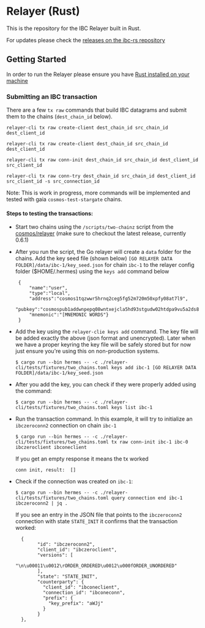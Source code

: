 # Relayer (Rust)

This is the repository for the IBC Relayer built in Rust.

For updates please check the [releases on the ibc-rs repository](https://github.com/informalsystems/ibc-rs/releases)

## Getting Started

In order to run the Relayer please ensure you have [Rust installed on your machine](https://www.rust-lang.org/tools/install)

### Submitting an IBC transaction

There are a few `tx raw` commands that build IBC datagrams and submit them to the chains (`dest_chain_id` below).

```shell script
relayer-cli tx raw create-client dest_chain_id src_chain_id dest_client_id

relayer-cli tx raw create-client dest_chain_id src_chain_id dest_client_id

relayer-cli tx raw conn-init dest_chain_id src_chain_id dest_client_id src_client_id

relayer-cli tx raw conn-try dest_chain_id src_chain_id dest_client_id src_client_id -s src_connection_id
```
Note: This is work in progress, more commands will be implemented and tested with gaia `cosmos-test-stargate` chains.

#### Steps to testing the transactions:

* Start two chains using the `/scripts/two-chainz` script from the [cosmos/relayer](https://github.com/cosmos/relayer) (make sure to checkout the latest release, currently 0.6.1)

*  After you run the script, the Go relayer will create a `data` folder for the chains. Add the key seed file (shown below) `[GO RELAYER DATA FOLDER]/data/ibc-1/key_seed.json` for chain `ibc-1` to the relayer config folder ($HOME/.hermes) using the `keys add` command below

        {    
            "name":"user",
            "type":"local",
            "address":"cosmos1tqzwwr5hrnq2ceg5fg52m720m50xpfy08at7l9",
            "pubkey":"cosmospub1addwnpepq08wntxejcla5hd93stgudw02htdpa9vu5a2ds8xkvmgrkrrpwlj6sdhkz6",
            "mnemonic":"[MNEMONIC WORDS"}
        }

* Add the key using the `relayer-clie keys add` command. The key file will be added exactly the above (json format and unencrypted). Later when we have a proper keyring the key file will be safely stored but for now just ensure you're using this on non-production systems.
    
    `$ cargo run --bin hermes -- -c ./relayer-cli/tests/fixtures/two_chains.toml keys add ibc-1 [GO RELAYER DATA FOLDER]/data/ibc-1/key_seed.json`
    
* After you add the key, you can check if they were properly added using the command:

    `$ cargo run --bin hermes -- -c ./relayer-cli/tests/fixtures/two_chains.toml keys list ibc-1`
    
*  Run the transaction command. In this example, it will try to initialize an `ibczeroconn2` connection on chain `ibc-1`

   `$ cargo run --bin hermes -- -c ./relayer-cli/tests/fixtures/two_chains.toml tx raw conn-init ibc-1 ibc-0 ibczeroclient ibconeclient`

    If you get an empty response it means the tx worked

    `conn init, result:  []`

*  Check if the connection was created on `ibc-1`:

     `$ cargo run --bin hermes -- -c ./relayer-cli/tests/fixtures/two_chains.toml query connection end ibc-1 ibczeroconn2 | jq .`

    If you see an entry in the JSON file that points to the `ibczeroconn2` connection with state `STATE_INIT` it confirms that the transaction worked:


         {
               "id": "ibczeroconn2",
               "client_id": "ibczeroclient",
               "versions": [
                 "\n\u00011\u0012\rORDER_ORDERED\u0012\u000fORDER_UNORDERED"
               ],
               "state": "STATE_INIT",
               "counterparty": {
                 "client_id": "ibconeclient",
                 "connection_id": "ibconeconn",
                 "prefix": {
                   "key_prefix": "aWJj"
                 }
               }
         },
     
